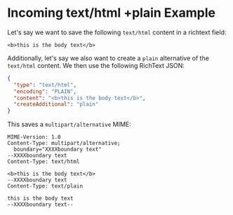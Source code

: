 # Incoming text/html +plain Example

Let's say we want to save the following `text/html` content in a richtext field:

```text
<b>this is the body text</b>
```

Additionally, let's say we also want to create a `plain` alternative of the `text/html` content. We then use the following RichText JSON:

```json
{
  "type": "text/html",
  "encoding": "PLAIN",
  "content": "<b>this is the body text</b>",
  "createAdditional": "plain"
}
```

This saves a `multipart/alternative` MIME:

```text
MIME-Version: 1.0
Content-Type: multipart/alternative; 
  boundary="XXXXboundary text"
--XXXXboundary text
Content-Type: text/html

<b>this is the body text</b>
--XXXXboundary text
Content-Type: text/plain

this is the body text
--XXXXboundary text--
```
